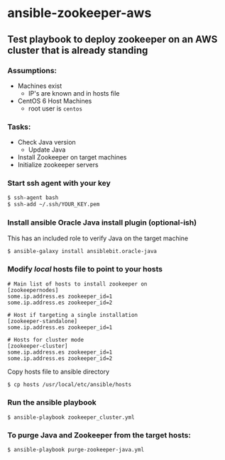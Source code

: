# ansible-zookeeper-aws
## Test playbook to deploy zookeeper on an AWS cluster that is already standing

### Assumptions:
* Machines exist
  * IP's are known and in hosts file
* CentOS 6 Host Machines
  * root user is `centos`

### Tasks:
* Check Java version
   * Update Java
* Install Zookeeper on target machines
* Initialize zookeeper servers

### Start ssh agent with your key
```sh
$ ssh-agent bash
$ ssh-add ~/.ssh/YOUR_KEY.pem
```

### Install ansible Oracle Java install plugin (optional-ish)
This has an included role to verify Java on the target machine
```sh
$ ansible-galaxy install ansiblebit.oracle-java
```

### Modify _local_ hosts file to point to your hosts
```# Main list of hosts to install zookeeper on
# Main list of hosts to install zookeeper on
[zookeepernodes]
some.ip.address.es zookeeper_id=1
some.ip.address.es zookeeper_id=2

# Host if targeting a single installation
[zookeeper-standalone]
some.ip.address.es zookeeper_id=1

# Hosts for cluster mode
[zookeeper-cluster]
some.ip.address.es zookeeper_id=1
some.ip.address.es zookeeper_id=2
```
Copy hosts file to ansible directory
```sh
$ cp hosts /usr/local/etc/ansible/hosts
```

### Run the ansible playbook
```
$ ansible-playbook zookeeper_cluster.yml
```

### To purge Java and Zookeeper from the target hosts:
```
$ ansible-playbook purge-zookeeper-java.yml
```
